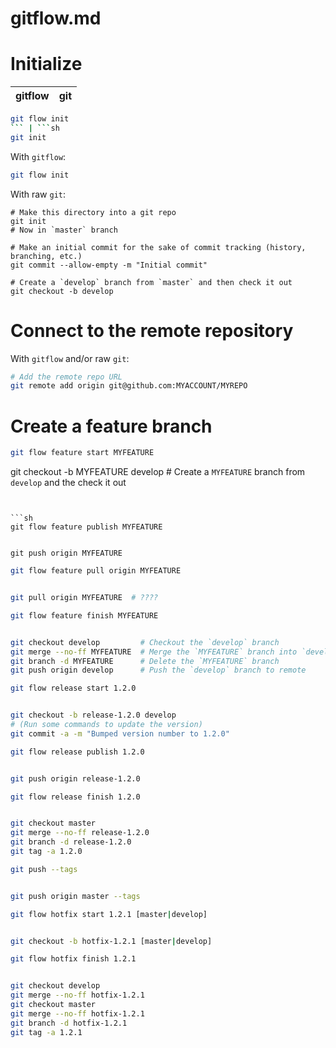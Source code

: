 # gitflow.md


# Initialize

gitflow | git
--------|----
```sh
git flow init
``` | ```sh
git init
```

With `gitflow`:
```sh
git flow init
```

With raw `git`:
```
# Make this directory into a git repo
git init 
# Now in `master` branch

# Make an initial commit for the sake of commit tracking (history, branching, etc.)
git commit --allow-empty -m "Initial commit"

# Create a `develop` branch from `master` and then check it out
git checkout -b develop
```


# Connect to the remote repository

With `gitflow` and/or raw `git`:
```sh
# Add the remote repo URL
git remote add origin git@github.com:MYACCOUNT/MYREPO
```


# Create a feature branch


```sh
git flow feature start MYFEATURE
```

git checkout -b MYFEATURE develop  # Create a `MYFEATURE` branch from `develop` and the check it out
```


```sh
git flow feature publish MYFEATURE


git push origin MYFEATURE
```


```sh
git flow feature pull origin MYFEATURE


git pull origin MYFEATURE  # ????
```


```sh
git flow feature finish MYFEATURE


git checkout develop         # Checkout the `develop` branch
git merge --no-ff MYFEATURE  # Merge the `MYFEATURE` branch into `develop`. `--no-ff` creates a merge commit.
git branch -d MYFEATURE      # Delete the `MYFEATURE` branch
git push origin develop      # Push the `develop` branch to remote
```


```sh
git flow release start 1.2.0


git checkout -b release-1.2.0 develop
# (Run some commands to update the version)
git commit -a -m "Bumped version number to 1.2.0"
```


```sh
git flow release publish 1.2.0


git push origin release-1.2.0
```


```sh
git flow release finish 1.2.0


git checkout master
git merge --no-ff release-1.2.0
git branch -d release-1.2.0
git tag -a 1.2.0
```


```sh
git push --tags


git push origin master --tags
```


```sh
git flow hotfix start 1.2.1 [master|develop]


git checkout -b hotfix-1.2.1 [master|develop]
```


```sh
git flow hotfix finish 1.2.1


git checkout develop
git merge --no-ff hotfix-1.2.1
git checkout master
git merge --no-ff hotfix-1.2.1
git branch -d hotfix-1.2.1
git tag -a 1.2.1
```
